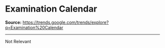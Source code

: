 # Examination Calendar

**Source:** https://trends.google.com/trends/explore?q=Examination%20Calendar

---

Not Relevant
